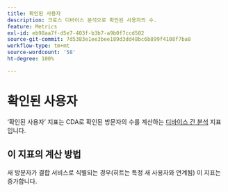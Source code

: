 ```yaml
---
title: 확인된 사용자
description: 크로스 디바이스 분석으로 확인된 사용자의 수.
feature: Metrics
exl-id: eb98aa7f-d5e7-403f-b3b7-a9b0f7ccd502
source-git-commit: 7d5383e1ee3bee189d3dd48bc6b899f4108f7ba8
workflow-type: tm+mt
source-wordcount: '58'
ht-degree: 100%

---
```


# 확인된 사용자

‘확인된 사용자’ 지표는 CDA로 확인된 방문자의 수를 계산하는 [디바이스 간 분석](../cda/overview.md) 지표입니다.

## 이 지표의 계산 방법

새 방문자가 결합 서비스로 식별되는 경우(히트는 특정 새 사용자와 연계됨) 이 지표는 증가합니다.
